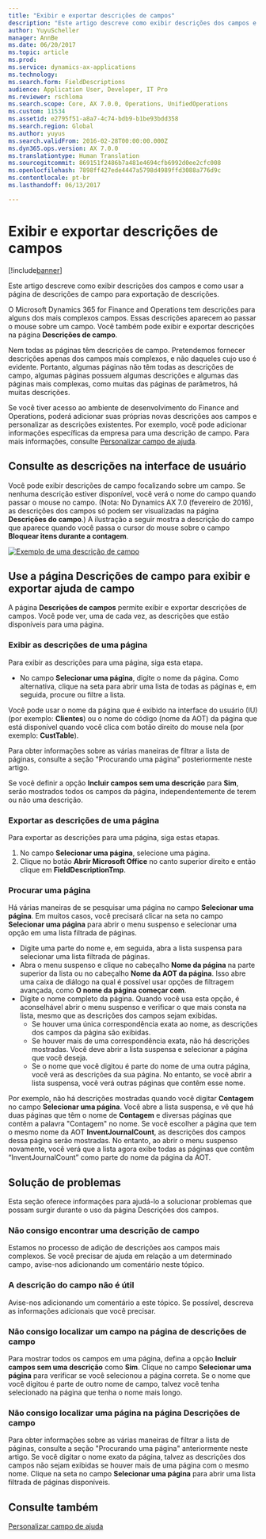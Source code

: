 ```yaml
---
title: "Exibir e exportar descrições de campos"
description: "Este artigo descreve como exibir descrições dos campos e como usar a página de descrições de campo para exportação de descrições."
author: YuyuScheller
manager: AnnBe
ms.date: 06/20/2017
ms.topic: article
ms.prod: 
ms.service: dynamics-ax-applications
ms.technology: 
ms.search.form: FieldDescriptions
audience: Application User, Developer, IT Pro
ms.reviewer: rschloma
ms.search.scope: Core, AX 7.0.0, Operations, UnifiedOperations
ms.custom: 11534
ms.assetid: e2795f51-a8a7-4c74-bdb9-b1be93bdd358
ms.search.region: Global
ms.author: yuyus
ms.search.validFrom: 2016-02-28T00:00:00.000Z
ms.dyn365.ops.version: AX 7.0.0
ms.translationtype: Human Translation
ms.sourcegitcommit: 869151f2486b7a481e4694cfb6992d0ee2cfc008
ms.openlocfilehash: 7898ff427ede4447a5798d4989ffd3088a776d9c
ms.contentlocale: pt-br
ms.lasthandoff: 06/13/2017

---
```


# <a name="view-and-export-field-descriptions"></a>Exibir e exportar descrições de campos

[!include[banner](../includes/banner.md)]


Este artigo descreve como exibir descrições dos campos e como usar a página de descrições de campo para exportação de descrições.

O Microsoft Dynamics 365 for Finance and Operations tem descrições para alguns dos mais complexos campos. Essas descrições aparecem ao passar o mouse sobre um campo. Você também pode exibir e exportar descrições na página **Descrições de campo**. 

Nem todas as páginas têm descrições de campo. Pretendemos fornecer descrições apenas dos campos mais complexos, e não daqueles cujo uso é evidente. Portanto, algumas páginas não têm todas as descrições de campo, algumas páginas possuem algumas descrições e algumas das páginas mais complexas, como muitas das páginas de parâmetros, há muitas descrições. 

Se você tiver acesso ao ambiente de desenvolvimento do Finance and Operations, poderá adicionar suas próprias novas descrições aos campos e personalizar as descrições existentes. Por exemplo, você pode adicionar informações específicas da empresa para uma descrição de campo. Para mais informações, consulte [Personalizar campo de ajuda](/dynamics365/unified-operations/dev-itpro/user-interface/customize-field-help).

## <a name="see-field-descriptions-in-the-user-interface"></a>Consulte as descrições na interface de usuário
Você pode exibir descrições de campo focalizando sobre um campo. Se nenhuma descrição estiver disponível, você verá o nome do campo quando passar o mouse no campo. (Nota: No Dynamics AX 7.0 (fevereiro de 2016), as descrições dos campos só podem ser visualizadas na página **Descrições do campo**.) A ilustração a seguir mostra a descrição do campo que aparece quando você passa o cursor do mouse sobre o campo **Bloquear itens durante a contagem**. 

[![Exemplo de uma descrição de campo](./media/field-description.png)](./media/field-description.png)

## <a name="use-the-field-descriptions-page-to-view-and-export-field-help"></a>Use a página Descrições de campo para exibir e exportar ajuda de campo
A página **Descrições de campos** permite exibir e exportar descrições de campos. Você pode ver, uma de cada vez, as descrições que estão disponíveis para uma página.

### <a name="view-the-descriptions-for-a-page"></a>Exibir as descrições de uma página

Para exibir as descrições para uma página, siga esta etapa.

-   No campo **Selecionar uma página**, digite o nome da página. Como alternativa, clique na seta para abrir uma lista de todas as páginas e, em seguida, procure ou filtre a lista.

Você pode usar o nome da página que é exibido na interface do usuário (IU) (por exemplo: **Clientes**) ou o nome do código (nome da AOT) da página que está disponível quando você clica com botão direito do mouse nela (por exemplo: **CustTable**). 

Para obter informações sobre as várias maneiras de filtrar a lista de páginas, consulte a seção "Procurando uma página" posteriormente neste artigo. 

Se você definir a opção **Incluir campos sem uma descrição** para **Sim**, serão mostrados todos os campos da página, independentemente de terem ou não uma descrição.

### <a name="export-the-descriptions-for-a-page"></a>Exportar as descrições de uma página

Para exportar as descrições para uma página, siga estas etapas.

1.  No campo **Selecionar uma página**, selecione uma página.
2.  Clique no botão **Abrir Microsoft Office** no canto superior direito e então clique em **FieldDescriptionTmp**.

### <a name="searching-for-a-page"></a>Procurar uma página

Há várias maneiras de se pesquisar uma página no campo **Selecionar uma página**. Em muitos casos, você precisará clicar na seta no campo **Selecionar uma página** para abrir o menu suspenso e selecionar uma opção em uma lista filtrada de páginas.

-   Digite uma parte do nome e, em seguida, abra a lista suspensa para selecionar uma lista filtrada de páginas.
-   Abra o menu suspenso e clique no cabeçalho **Nome da página** na parte superior da lista ou no cabeçalho **Nome da AOT da página**. Isso abre uma caixa de diálogo na qual é possível usar opções de filtragem avançada, como **O nome da página começar com**.
-   Digite o nome completo da página. Quando você usa esta opção, é aconselhável abrir o menu suspenso e verificar o que mais consta na lista, mesmo que as descrições dos campos sejam exibidas.
    -   Se houver uma única correspondência exata ao nome, as descrições dos campos da página são exibidas.
    -   Se houver mais de uma correspondência exata, não há descrições mostradas. Você deve abrir a lista suspensa e selecionar a página que você deseja.
    -   Se o nome que você digitou é parte do nome de uma outra página, você verá as descrições da sua página. No entanto, se você abrir a lista suspensa, você verá outras páginas que contêm esse nome.

Por exemplo, não há descrições mostradas quando você digitar **Contagem** no campo ****Selecionar uma página****. Você abre a lista suspensa, e vê que há duas páginas que têm o nome de **Contagem** e diversas páginas que contêm a palavra "Contagem" no nome. Se você escolher a página que tem o mesmo nome da AOT **InventJournalCount**, as descrições dos campos dessa página serão mostradas. No entanto, ao abrir o menu suspenso novamente, você verá que a lista agora exibe todas as páginas que contêm “InventJournalCount” como parte do nome da página da AOT.

## <a name="troubleshooting"></a>Solução de problemas
Esta seção oferece informações para ajudá-lo a solucionar problemas que possam surgir durante o uso da página Descrições dos campos.

### <a name="i-cant-find-a-field-description"></a>Não consigo encontrar uma descrição de campo

Estamos no processo de adição de descrições aos campos mais complexos. Se você precisar de ajuda em relação a um determinado campo, avise-nos adicionando um comentário neste tópico.

### <a name="the-field-description-isnt-helpful"></a>A descrição do campo não é útil

Avise-nos adicionando um comentário a este tópico. Se possível, descreva as informações adicionais que você precisar.

### <a name="i-cant-find-a-field-on-the-field-descriptions-page"></a>Não consigo localizar um campo na página de descrições de campo

Para mostrar todos os campos em uma página, defina a opção **Incluir campos sem uma descrição** como **Sim**. Clique no campo **Selecionar uma página** para verificar se você selecionou a página correta. Se o nome que você digitou é parte de outro nome de campo, talvez você tenha selecionado na página que tenha o nome mais longo.

### <a name="i-cant-find-a-page-on-the-field-descriptions-page"></a>Não consigo localizar uma página na página Descrições de campo

Para obter informações sobre as várias maneiras de filtrar a lista de páginas, consulte a seção "Procurando uma página" anteriormente neste artigo. Se você digitar o nome exato da página, talvez as descrições dos campos não sejam exibidas se houver mais de uma página com o mesmo nome. Clique na seta no campo **Selecionar uma página** para abrir uma lista filtrada de páginas disponíveis.

<a name="see-also"></a>Consulte também
--------

[Personalizar campo de ajuda](/dynamics365/unified-operations/dev-itpro/user-interface/customize-field-help)





